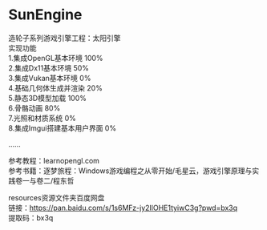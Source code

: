 # SunEngine
造轮子系列游戏引擎工程：太阳引擎		\
实现功能					\
1.集成OpenGL基本环境 		100%	\
2.集成Dx11基本环境			50%	\
3.集成Vukan基本环境			0%	\
4.基础几何体生成并渲染		20%	\
5.静态3D模型加载 			100%	\
6.骨骼动画				80%	\
7.光照和材质系统			0%	\
8.集成Imgui搭建基本用户界面		0%	
	
......					

参考教程：learnopengl.com			\
参考书籍：逐梦旅程：Windows游戏编程之从零开始/毛星云，游戏引擎原理与实践卷一与卷二/程东哲	

resources资源文件夹百度网盘								\
链接：https://pan.baidu.com/s/1s6MFz-jy2IlOHE1tyiwC3g?pwd=bx3q 				\
提取码：bx3q									